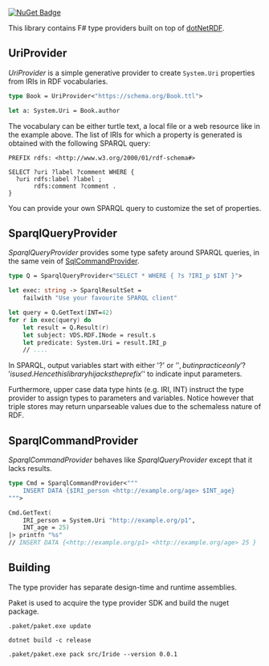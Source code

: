 [![NuGet Badge](https://buildstats.info/nuget/Iride)](https://www.nuget.org/packages/Iride)

This library contains F# type providers built on top of [dotNetRDF](https://github.com/dotnetrdf/dotnetrdf).

## UriProvider

_UriProvider_ is a simple generative provider to create `System.Uri` properties
from IRIs in RDF vocabularies.

```fs
type Book = UriProvider<"https://schema.org/Book.ttl">

let a: System.Uri = Book.author
```

The vocabulary can be either turtle text, a local file or a web resource like in the example above.
The list of IRIs for which a property is generated is obtained with the following SPARQL query:

    PREFIX rdfs: <http://www.w3.org/2000/01/rdf-schema#>

    SELECT ?uri ?label ?comment WHERE {
      ?uri rdfs:label ?label ;
           rdfs:comment ?comment .
    }

You can provide your own SPARQL query to customize the set of properties.

## SparqlQueryProvider
_SparqlQueryProvider_ provides some type safety around SPARQL queries, in the same vein of [SqlCommandProvider](http://fsprojects.github.io/FSharp.Data.SqlClient/).

```fs
type Q = SparqlQueryProvider<"SELECT * WHERE { ?s ?IRI_p $INT }">

let exec: string -> SparqlResultSet = 
    failwith "Use your favourite SPARQL client"

let query = Q.GetText(INT=42)
for r in exec(query) do
    let result = Q.Result(r)
    let subject: VDS.RDF.INode = result.s 
    let predicate: System.Uri = result.IRI_p
    // ....
```

In SPARQL, output variables start with either '?' or '$', but in practice only '?' is used.
Hence this library hijacks the prefix '$' to indicate input parameters.

Furthermore, upper case data type hints (e.g. IRI, INT) instruct the type provider to
assign types to parameters and variables. Notice however that triple stores
may return unparseable values due to the schemaless nature of RDF.



## SparqlCommandProvider
_SparqlCommandProvider_ behaves like _SparqlQueryProvider_ except that it lacks results.

```fs
type Cmd = SparqlCommandProvider<"""
    INSERT DATA {$IRI_person <http://example.org/age> $INT_age}
""">

Cmd.GetText(
    IRI_person = System.Uri "http://example.org/p1",
    INT_age = 25)
|> printfn "%s"
// INSERT DATA {<http://example.org/p1> <http://example.org/age> 25 }
```


## Building
The type provider has separate design-time and runtime assemblies.

Paket is used to acquire the type provider SDK and build the nuget package.



    .paket/paket.exe update

    dotnet build -c release

    .paket/paket.exe pack src/Iride --version 0.0.1
